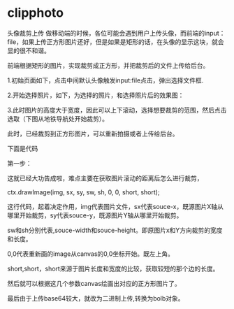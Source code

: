 # clipphoto
头像裁剪上传
做移动端的时候，各位可能会遇到用户上传头像，而前端的input：file，如果上传正方形图片还好，但是如果是矩形的话，在头像的显示这块，就会显的很不和谐。

前端根据矩形的图片，实现裁剪成正方形，并把裁剪后的文件上传给后台。

1.初始页面如下，点击中间默认头像触发input:file点击，弹出选择文件框.





2.开始选择照片，如下，为选择的照片，和选择照片后的效果图：





3.此时图片的高度大于宽度，因此可以上下滚动，选择想要裁剪的范围，然后点击选取（下图从地铁导航处开始裁剪）。





此时，已经裁剪到正方形图片，可以重新拍摄或者上传给后台。

下面是代码


<template>
  <div class="photo-panel">
    <back-btn/>
    <h3 class="tc">头像</h3>

    <div class="photo-box bg-w">
      <div class="license-box">
        <div class="bus-license img-box">
          <img ref="avatar_img" src="@/assets/avater.png" class="avatar" alt="头像" @click="upload('avatar')">
          <input ref="avatar" :accept="accept" type="file" name="" class="hide" @change="setPhoto">
        </div>
        <p v-show="!avatar" class="lh-3 tc ">点击拍摄头像</p>
        <p v-show="avatar" class="lh-3 tc"><span class="f-blue" @click="$refs.avatar.click();currentType='avatar'">重新拍摄 </span> 头像 </p>
      </div>
    </div>

    <div v-show="show_clip_img" class="clip_img_box">
      <div class="shade top_shade"/>
      <div ref="clip_img" class="clip_img">
        <img ref="clip_avatar" :class="avater_width_larger_height? 'w_l_h' : ''" src="@/assets/license2.png" class="clip_avatar" alt="">
      </div>
      <div class="shade bottom_shade">
        <div>
          <div class="cancel_clip clip_btn fl" @click="cancelClip">取消</div>
          <div class="check_clip clip_btn fr" @click="checkClip">选取</div>
        </div>
      </div>
    </div>
    <van-button type="info" size="large" class="upload_btn pdbox mgbox bottom-btn" @click="submit">上传照片</van-button>

  </div>
</template>


第一步：
<script>
  
 //用户上传图片后触发file:onchange
  
    setPhoto(e) {
    let _this = this;
    let file = e.target.files[0];
    if (!file) return ''
    //大于6兆，不允许上传
    if (file.size > this.maxSize * 6) {
      this.$toast('图片过大，不能大于6M')
      return;
    }
    if (file.size > this.maxSize * 3) {
      this.ratio = 0.5;
    } else if (file.size > this.maxSize * 4) {
      this.ratio = 0.4;
    }
    Lrz(file, { width: 1024, quality: this.ratio })
      .then((rst) => {
        // 把处理的好的图片给用户看看呗
        // _this.$refs['avatar_img'].src = rst.base64;
        _this.$refs['clip_avatar'].src = rst.base64;
        _this.$nextTick(() => {
          _this.avater_width_larger_height = _this.$refs['clip_avatar'].height < _this.$refs['clip_avatar'].width
        })
        _this.show_clip_img = true;
        return rst;
      }).then((rst) => {
        this[this.currentType] = rst.file;
      })
  },
  
    checkClip(e) {//滑动图片适合位置后点击选取触发该方法，获取滚动的x和Y的距离传给setPhotoCanvas，以便canvas裁剪。
      let sTop =  this.$refs['clip_img'].scrollTop;
      let sLeft =  this.$refs['clip_img'].scrollLeft;
      this.setPhotoCanvas(sTop, sLeft);
    },
    
    //跟进图片x和Y方向滚动的距离，从而裁剪相应的图片
    setPhotoCanvas(sTop, sLeft) {  
      let reader = new FileReader();
      reader.onloadend = (e) => {
        let img = new Image();
        img.onload = () => {
          let w = Math.min(this.maxWidth, img.width);
          let h = img.height * (w / img.width);
          let [sw, sh, short, sx, sy] = [img.width, img.height, 0, 0, 0, 0]
          console.log(document.body.clientWidth)
          if (w < h) {
            short = w;
            sy = (sTop / document.body.clientWidth) * img.width
            sh = sw;
          } else { //w>h
            short = h;
            sx = (sLeft / document.body.clientWidth) * img.height
            sw = sh;
          }
          let canvas = document.createElement('canvas');
          let ctx1 = canvas.getContext('2d');
          // 设置 canvas 的宽度和高度
          canvas.width = short;
          canvas.height = short;
          ctx1.drawImage(img, sx, sy, sw, sh, 0, 0, short, short);
          let base64 = canvas.toDataURL('image/png', this.ratio);
          // 插入到预览区
          debugger;
          console.log(base64);
          this.$refs[this.currentType + '_img'].src  =  base64;
          this.show_clip_img = false;
          this[this.currentType] = this.dataURItoBlob(base64);
          console.log('size-------------------' + this[this.currentType].size)
        };
        img.src = e.target.result;
      }
      
      reader.readAsDataURL(this[this.currentType]);
    },
    
    dataURItoBlob: function(dataURI) {/把base64 的图片uri转换成二进制大对象，方便传给后台 
      // convert base64/URLEncoded data component to raw binary data held in a string
      let byteString;
      if (dataURI.split(',')[0].indexOf('base64') >= 0) {
        byteString = atob(dataURI.split(',')[1]);
      } else {
        byteString = unescape(dataURI.split(',')[1]);
      }
  
      // separate out the mime component
      let mimeString = dataURI.split(',')[0].split(':')[1].split(';')[0];

      // write the bytes of the string to a typed array
      let ia = new Uint8Array(byteString.length);
      for (let i = 0; i < byteString.length; i++) {
        ia[i] = byteString.charCodeAt(i);
      }
      return new Blob([ia], { type: mimeString });
    },
 </script>

这就已经大功告成啦，难点主要在获取图片滚动的距离后怎么进行裁剪，

ctx.drawImage(img, sx, sy, sw, sh, 0, 0, short, short);

这行代码，起着决定作用，img代表图片文件，sx代表souce-x，既源图片X轴从哪里开始裁剪，sy代表souce-y，既源图片Y轴从哪里开始裁剪。

sw和sh分别代表,souce-width和souce-height。即原图片x和Y方向裁剪的宽度和长度。

0,0代表重新画的image从canvas的0,0坐标开始。既左上角。

short,short，short来源于图片长度和宽度的比较，获取较短的那个边的长度。

然后就可以根据这几个参数canvas绘画出对应的正方形图片了。

最后由于上传base64较大，就改为二进制上传,转换为bolb对象。

